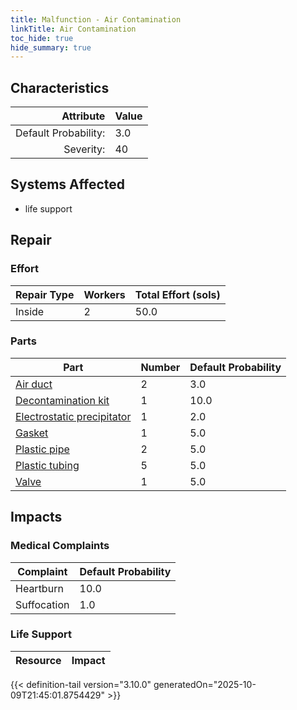 ```yaml
---
title: Malfunction - Air Contamination
linkTitle: Air Contamination
toc_hide: true
hide_summary: true
---
```

<!-- This is generated by the MarsSim HelpGenertor, do not edit. -->

## Characteristics

| Attribute      | Value |
|--------:|:------|
|Default Probability:|3.0|
|Severity:|40|

## Systems Affected 
- life support

## Repair

### Effort
|Repair Type|Workers|Total Effort (sols)|
|---|---|---|
|Inside|2|50.0|

### Parts
|Part|Number|Default Probability|
|---|---|---|
|[Air duct](/docs/definitions/part/air-duct)|2|3.0|
|[Decontamination kit](/docs/definitions/part/decontamination-kit)|1|10.0|
|[Electrostatic precipitator](/docs/definitions/part/electrostatic-precipitator)|1|2.0|
|[Gasket](/docs/definitions/part/gasket)|1|5.0|
|[Plastic pipe](/docs/definitions/part/plastic-pipe)|2|5.0|
|[Plastic tubing](/docs/definitions/part/plastic-tubing)|5|5.0|
|[Valve](/docs/definitions/part/valve)|1|5.0|

## Impacts

### Medical Complaints
|Complaint|Default Probability|
|---|---|
|Heartburn|10.0|
|Suffocation|1.0|

### Life Support
|Resource|Impact|
|---|---|


{{< definition-tail version="3.10.0" generatedOn="2025-10-09T21:45:01.8754429" >}}

